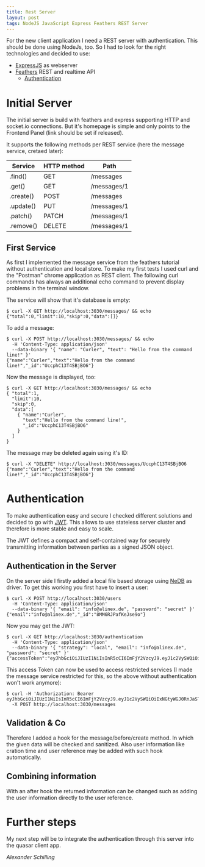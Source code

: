 ```yaml
---
title: Rest Server
layout: post
tags: NodeJS JavaScript Express Feathers REST Server
---
```


For the new client application I need a REST server with authentication. This should be done using NodeJs, too. So I had to look for the right technologies and decided to use:

- [ExpressJS](http://expressjs.com/de/) as webserver
- [Feathers](https://feathersjs.com/) REST and realtime API
  - [Authentication](https://docs.feathersjs.com/api/authentication/server.html)

# Initial Server

The initial server is build with feathers and express supporting HTTP and socket.io
connections. But it's homepage is simple and only points to the Frontend Panel (link
should be set if released).

It supports the following methods per REST service (here the message service, cretaed later):

| Service | HTTP method | Path        |
| ------- | ----------- | ----------- |
| .find() | GET  	      | /messages   |
| .get() 	| GET 	      | /messages/1 |
| .create() 	| POST 	  | /messages   |
| .update() 	| PUT 	  | /messages/1 |
| .patch() 	  | PATCH 	| /messages/1 |
| .remove() 	| DELETE 	| /messages/1 |

## First Service

As first I implemented the message service from the feathers tutorial without
authentication and local store.
To make my first tests I used curl and the "Postman" chrome application as REST client. The following curl commands has always an additional echo command to
prevent display problems in the terminal window.

The service will show that it's database is empty:

    $ curl -X GET http://localhost:3030/messages/ && echo
    {"total":0,"limit":10,"skip":0,"data":[]}

To add a message:

    $ curl -X POST http://localhost:3030/messages/ && echo
      -H 'Content-Type: application/json'
      --data-binary '{ "name": "Curler", "text": "Hello from the command line!" }'
    {"name":"Curler","text":"Hello from the command line!","_id":"UccphC13T4SBjBO6"}

Now the message is displayed, too:

    $ curl -X GET http://localhost:3030/messages/ && echo
    { "total":1,
      "limit":10,
      "skip":0,
      "data":[
        { "name":"Curler",
          "text":"Hello from the command line!",
          "_id":"UccphC13T4SBjBO6"
        }
      ]
    }

The message may be deleted again using it's ID:

    $ curl -X "DELETE" http://localhost:3030/messages/UccphC13T4SBjBO6
    {"name":"Curler","text":"Hello from the command line!","_id":"UccphC13T4SBjBO6"}

# Authentication

To make authentication easy and secure I checked different solutions and decided to
go with [JWT](https://auth0.com/docs/jwt). This allows to use stateless server cluster
and therefore is more stable and easy to scale.

The JWT defines a compact and self-contained way for securely transmitting information between parties as a signed JSON object.

## Authentication in the Server

On the server side I firstly added a local file based storage using [NeDB](https://github.com/louischatriot/nedb) as driver.
To get this working you first have to insert a user:

    $ curl -X POST http://localhost:3030/users
      -H 'Content-Type: application/json'
      --data-binary '{ "email": "info@alinex.de", "password": "secret" }'
    {"email":"info@alinex.de","_id":"8MM6RJPafKeJse9o"}

Now you may get the JWT:

    $ curl -X GET http://localhost:3030/authentication
      -H 'Content-Type: application/json'
      --data-binary '{ "strategy": "local", "email": "info@alinex.de", "password": "secret" }'
    {"accessToken":"eyJhbGciOiJIUzI1NiIsInR5cCI6ImFjY2VzcyJ9.eyJ1c2VySWQiOiIxNGtyWGJ0RnJaSTJ1VmJsIiwiaWF0IjoxNTE1NDIxMzQ2LCJleHAiOjE1MTU1MDc3NDYsImF1ZCI6Imh0dHBzOi8veW91cmRvbWFpbi5jb20iLCJpc3MiOiJmZWF0aGVycyIsInN1YiI6ImFub255bW91cyIsImp0aSI6IjFlZGZkODc0LWNlMWEtNDNkZS05OTRlLTI4MzI1NDRiZDFlYyJ9.Zwu5XxxNu5QC6K53j358rCXFyiPIFu5TlrKoohq7Khs"}

This access Token can now be used to access restricted services (I made the message service restricted for this, so the above without authentication won't work anymore):

    $ curl -H 'Authorization: Bearer eyJhbGciOiJIUzI1NiIsInR5cCI6ImFjY2VzcyJ9.eyJ1c2VySWQiOiIxNGtyWGJ0RnJaSTJ1VmJsIiwiaWF0IjoxNTE1NDI1NTg0LCJleHAiOjE1MTU1MTE5ODQsImF1ZCI6Imh0dHBzOi8veW91cmRvbWFpbi5jb20iLCJpc3MiOiJmZWF0aGVycyIsInN1YiI6ImFub255bW91cyIsImp0aSI6IjkyMGZhY2IwLWVmZTItNDc1MS1iNGJjLTYyNGFiNDNmZmRmNyJ9.x4jSVMIMpVV7j0_ei402DvckHWUcgi0xOiO9r2trY68'
      -X POST http://localhost:3030/messages

## Validation & Co

Therefore I added a hook for the message/before/create method. In which the given
data will be checked and sanitized.
Also user information like cration time and user reference may be added with such hook automatically.

## Combining information

With an after hook the returned information can be changed such as adding the user information directly to the user reference.

# Further steps

My next step will be to integrate the authentication through this server into the quasar client app.


_Alexander Schilling_
